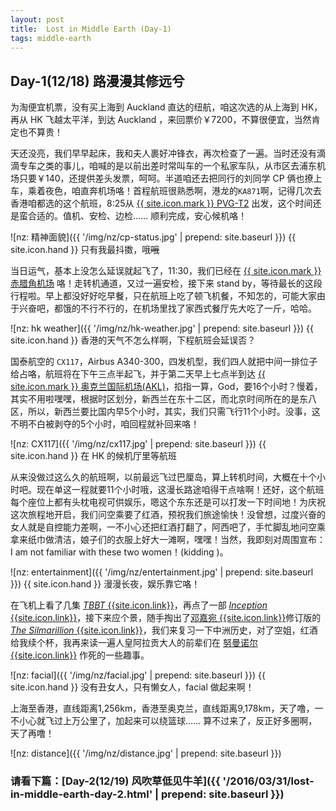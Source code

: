 ```yaml
---
layout: post
title:  Lost in Middle Earth (Day-1)
tags: middle-earth
---
```


## Day-1(12/18) 路漫漫其修远兮

为淘便宜机票，没有买上海到 Auckland 直达的纽航，咱这次选的从上海到 HK，再从 HK 飞越太平洋，到达 Auckland ，来回票价￥7200，不算很便宜，当然肯定也不算贵！

天还没亮，我们早早起床，我和夫人裹好冲锋衣，再次检查了一遍。当时还没有滴滴专车之类的事儿，咱喊的是以前出差时常叫车的一个私家车队，从市区去浦东机场只要￥140，还提供差头发票，呵呵。半道咱还去把同行的刘同学 CP 俩也撩上车，乘着夜色，咱直奔机场咯！首程航班很熟悉啊，港龙的`KA871`啊，记得几次去香港咱都选的这个航班，8:25从 [{{ site.icon.mark }} PVG-T2](http://dwz.cn/2ZCyi5) 出发，这个时间还是蛮合适的。值机、安检、边检…… 顺利完成，安心候机咯！

<!--more-->
![nz: 精神面貌]({{ '/img/nz/cp-status.jpg' | prepend: site.baseurl }})
{{ site.icon.hand }} <span>只有我最抖擞，哦~~哦~~</span>

当日运气，基本上没怎么延误就起飞了，11:30，我们已经在 [{{ site.icon.mark }} 赤腊角机场](http://dwz.cn/2ZCx7P) 咯！走转机通道，又过一遍安检，接下来 stand by，等待最长的这段行程啦。早上都没好好吃早餐，只在航班上吃了顿飞机餐，不知怎的，可能大家由于兴奋吧，都饿的不行不行的，在机场里找了家西式餐厅先大吃了一斤，哈哈。

![nz: hk weather]({{ '/img/nz/hk-weather.jpg' | prepend: site.baseurl }})
{{ site.icon.hand }} <span>香港的天气不怎么样啊，下程航班会延误否？</span>

国泰航空的 `CX117`，Airbus A340-300，四发机型，我们四人就把中间一排位子给占咯，航班将在下午三点半起飞，并于第二天早上七点半到达 [{{ site.icon.mark }} 奥克兰国际机场(AKL)](http://dwz.cn/2ZCH38)，掐指一算，God，要16个小时？慢着，其实不用啦嘿嘿，根据时区划分，新西兰在东十二区，而北京时间所在的是东八区，所以，新西兰要比国内早5个小时，其实，我们只需飞行11个小时。没事，这不明不白被剥夺的5个小时，咱回程就补回来咯！

![nz: CX117]({{ '/img/nz/cx117.jpg' | prepend: site.baseurl }})
{{ site.icon.hand }} <span>在 HK 的候机厅里等航班</span>

从来没做过这么久的航班啊，以前最远飞过巴厘岛，算上转机时间，大概在十个小时吧。现在单这一程就要11个小时哦，这漫长路途咱得干点啥啊！还好，这个航班每个座位上都有头枕电视可供娱乐，嗯这个东东还是可以打发一下时间地！为庆祝这次旅程地开启，我们问空乘要了红酒，预祝我们旅途愉快！没曾想，过度兴奋的女人就是自控能力差啊，一不小心还把红酒打翻了，阿西吧了，手忙脚乱地问空乘拿来纸巾做清洁，娘子们的衣服上好大一滩啊，嘿嘿！当然，我即刻对周围宣布：I am not familiar with these two women！(kidding <i class="fa fa-smile-o"></i>)。

![nz: entertainment]({{ '/img/nz/entertainment.jpg' | prepend: site.baseurl }})
{{ site.icon.hand }} <span>漫漫长夜，娱乐靠它咯！</span>

在飞机上看了几集 [*TBBT* {{site.icon.link}}](https://movie.douban.com/subject/10561953/)，再点了一部 [*Inception* {{site.icon.link}}](https://movie.douban.com/subject/3541415/)，接下来应个景，随手掏出了[邓嘉宛 {{site.icon.link}}](http://weibo.com/u/2638083144)修订版的 [*The Silmarillion* {{site.icon.link}}](https://book.douban.com/subject/10605859/)，我们来复习一下中洲历史，对了空姐，红酒给我续个杯，我再来读一遍人皇阿拉贡大人的前辈们在 [努曼诺尔 {{site.icon.link}}](http://dwz.cn/2ZHTva) 作死的一些趣事。

![nz: facial]({{ '/img/nz/facial.jpg' | prepend: site.baseurl }})
{{ site.icon.hand }} <span>没有丑女人，只有懒女人，facial 做起来啊！</span>


上海至香港，直线距离1,256km，香港至奥克兰，直线距离9,178km，天了噜，一不小心就飞过上万公里了，加起来可以绕篮球…… 算不过来了，反正好多圈啊，天了再噜！

![nz: distance]({{ '/img/nz/distance.jpg' | prepend: site.baseurl }})

### <i class="fa fa-angle-double-right"></i> 请看下篇：[Day-2(12/19) 风吹草低见牛羊]({{ '/2016/03/31/lost-in-middle-earth-day-2.html' | prepend: site.baseurl }})
